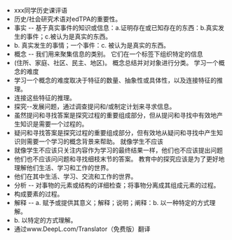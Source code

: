 - xxx同学历史课评语
- 历史/社会研究术语对edTPA的重要性。
- 事实 -- 基于真实事件的知识或信息：a.证明存在或已知存在的东西：b.真实发生的事件；c.被认为是真实的东西。
- b. 真实发生的事情；一个事件：c. 被认为是真实的东西。
- 概念 -- 我们用来聚集信息的类别。	它们在一个标签下组织特定的信息
- (住所、家庭、社区、民主、地区)。	概念总结并对对象进行分类。	学习一个概念的难度
- 学习一个概念的难度取决于特征的数量、抽象性或具体性，以及连接特征的推理。
- 连接这些特征的推理。
- 探究--发展问题，通过调查提问和/或制定计划来寻求信息。
- 虽然提问和寻找答案是探究过程的重要组成部分，但从提问和寻找中有效地产生知识是需要一个过程的。
- 疑问和寻找答案是探究过程的重要组成部分，但有效地从疑问和寻找中产生知识则需要一个学习的概念背景来帮助。	就像学生不应该	
- 就像学生不应该只关注内容作为学习的最终结果一样，他们也不应该提出问题	
- 他们也不应该问问题和寻找细枝末节的答案。	教育中的探究应该是为了更好地理解他们生活、学习和工作的世界。	
- 他们在其中生活、学习、交流和工作的世界。
- 分析 -- 对事物的元素或结构的详细检查；将事物分离成其组成元素的过程。
- 构成要素的过程。
- 解释 -- a. 赋予或提供其意义；解释；说明；阐释：b. 以一种特定的方式理解。
- b. 以特定的方式理解。
- 通过www.DeepL.com/Translator（免费版）翻译
